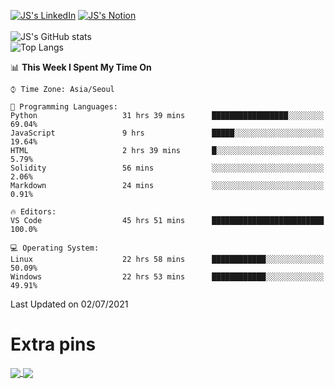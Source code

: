 
[![JS's LinkedIn](https://img.shields.io/badge/LinkedIn-blue?style=for-the-badge&logo=linkedin)](https://www.linkedin.com/in/jaeseung-lee-5a2a32139/) 
[![JS's Notion](https://img.shields.io/badge/Notion-black?style=for-the-badge&logo=notion)](https://bit.ly/93l04js) <br><br>
![JS's GitHub stats](https://github-readme-stats-lemon-five.vercel.app/api?username=tkxkd0159&hide=contribs,prs,stars,issues&show_icons=true&theme=react&include_all_commits=true)  
![Top Langs](https://github-readme-stats-lemon-five.vercel.app/api/top-langs/?username=tkxkd0159&layout=compact&hide=jupyter%20notebook,scss&langs_count=10)  


<!--START_SECTION:waka-->
📊 **This Week I Spent My Time On** 

```text
⌚︎ Time Zone: Asia/Seoul

💬 Programming Languages: 
Python                   31 hrs 39 mins      █████████████████░░░░░░░░   69.04% 
JavaScript               9 hrs               █████░░░░░░░░░░░░░░░░░░░░   19.64% 
HTML                     2 hrs 39 mins       █░░░░░░░░░░░░░░░░░░░░░░░░   5.79% 
Solidity                 56 mins             ░░░░░░░░░░░░░░░░░░░░░░░░░   2.06% 
Markdown                 24 mins             ░░░░░░░░░░░░░░░░░░░░░░░░░   0.91%

🔥 Editors: 
VS Code                  45 hrs 51 mins      █████████████████████████   100.0%

💻 Operating System: 
Linux                    22 hrs 58 mins      ████████████░░░░░░░░░░░░░   50.09% 
Windows                  22 hrs 53 mins      ████████████░░░░░░░░░░░░░   49.91%

```


 Last Updated on 02/07/2021
<!--END_SECTION:waka-->

# Extra pins
<a href="https://github.com/tkxkd0159/go-chain">
  <img align="center" src="https://github-readme-stats-lemon-five.vercel.app/api/pin/?username=tkxkd0159&repo=go-chain&theme=react" />
</a>
<a href="https://github.com/tkxkd0159/dsalgo">
  <img align="center" src="https://github-readme-stats-lemon-five.vercel.app/api/pin/?username=tkxkd0159&repo=dsalgo&theme=react" />
</a>

<!---
- 🔭 I’m currently working on ...
- 🌱 I’m currently learning blockchain and distributed network
- 👯 I’m looking to collaborate on ...
- 🤔 I’m looking for help with ...
- 💬 Ask me about ...
- 📫 How to reach me: ...
- 😄 Pronouns: ...
- ⚡ Fun fact: ...
-->
